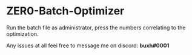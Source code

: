 # ZER0-Batch-Optimizer

Run the batch file as administrator, press the numbers correlating to the optimization.

Any issues at all feel free to message me on discord: **buxh#0001**
